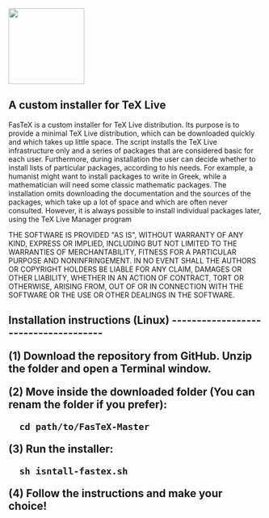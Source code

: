 <img src="https://github.com/ivalb/FasTeX/blob/master/FasTeX-Linux/fastex-icon.svg" width="150" align="center">

A custom installer for TeX Live
--------------------------------

FasTeX is a custom installer for TeX Live distribution. Its purpose is to provide a minimal TeX Live distribution, which can be downloaded quickly and which takes up little space. The script installs the TeX Live infrastructure only and a series of packages that are considered basic for each user. Furthermore, during installation the user can decide whether to install lists of particular packages, according to his needs. For example, a humanist might want to install packages to write in Greek, while a mathematician will need some classic mathematic packages.
The installation omits downloading the documentation and the sources of the packages, which take up a lot of space and which are often never consulted. However, it is always possible to install individual packages later, using the TeX Live Manager program

THE SOFTWARE IS PROVIDED "AS IS", WITHOUT WARRANTY OF ANY KIND, EXPRESS OR IMPLIED, INCLUDING BUT NOT LIMITED TO THE WARRANTIES OF MERCHANTABILITY,
FITNESS FOR A PARTICULAR PURPOSE AND NONINFRINGEMENT. IN NO EVENT SHALL THE AUTHORS OR COPYRIGHT HOLDERS BE LIABLE FOR ANY CLAIM, DAMAGES OR OTHER
LIABILITY, WHETHER IN AN ACTION OF CONTRACT, TORT OR OTHERWISE, ARISING FROM, OUT OF OR IN CONNECTION WITH THE SOFTWARE OR THE USE OR OTHER DEALINGS IN THE SOFTWARE.

<h2>Installation instructions (Linux)
-------------------------------------

(1) Download the repository from GitHub. Unzip the folder and open a Terminal window.

(2) Move inside the downloaded folder (You can renam the folder if you prefer):

      cd path/to/FasTeX-Master

(3) Run the installer:
    
      sh isntall-fastex.sh

(4) Follow the instructions and make your choice!
    


